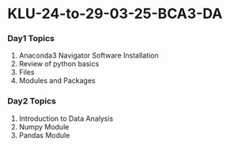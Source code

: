 # KLU-24-to-29-03-25-BCA3-DA
### Day1 Topics
  1. Anaconda3 Navigator Software Installation
  2. Review of python basics
  3. Files
  4. Modules and Packages
### Day2 Topics
  1. Introduction to Data Analysis
  2. Numpy Module
  3. Pandas Module
